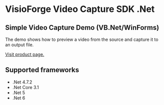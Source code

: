 ﻿# VisioForge Video Capture SDK .Net

## Simple Video Capture Demo (VB.Net/WinForms)

The demo shows how to preview a video from the source and capture it to an output file.

[Visit product page.](https://www.visioforge.com/video-capture-sdk-net)

## Supported frameworks

* .Net 4.7.2
* .Net Core 3.1
* .Net 5
* .Net 6